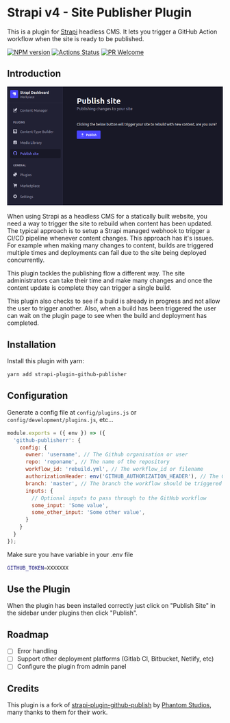 # Strapi v4 - Site Publisher Plugin

This is a plugin for [Strapi](https://github.com/strapi/strapi) headless CMS. It lets you trigger a GitHub Action workflow when the site is ready to be published.

[![NPM version][npm-image]][npm-url]
[![Actions Status][ci-image]][ci-url]
[![PR Welcome][npm-downloads-image]][npm-downloads-url]

## Introduction

![Screenshot](./screenshots/screenshot.png 'Plugin Screenshot')

When using Strapi as a headless CMS for a statically built website, you need a way to trigger the site to rebuild when content has been updated. The typical approach is to setup a Strapi managed webhook to trigger a CI/CD pipeline whenever content changes. This approach has it's issues. For example when making many changes to content, builds are triggered multiple times and deployments can fail due to the site being deployed concurrently.

This plugin tackles the publishing flow a different way. The site administrators can take their time and make many changes and once the content update is complete they can trigger a single build.

This plugin also checks to see if a build is already in progress and not allow the user to trigger another. Also, when a build has been triggered the user can wait on the plugin page to see when the build and deployment has completed.

## Installation

Install this plugin with yarn:

```bash
yarn add strapi-plugin-github-publisher
```

## Configuration

Generate a config file at `config/plugins.js` or `config/development/plugins.js`, etc...

```javascript
module.exports = ({ env }) => ({
  'github-publisherr': {
    config: {
      owner: 'username', // The Github organisation or user
      repo: 'reponame', // The name of the repository
      workflow_id: 'rebuild.yml', // The workflow_id or filename
      authorizationHeader: env('GITHUB_AUTHORIZATION_HEADER'), // The GitHub personal access token with access to trigger workflows and view build status
      branch: 'master', // The branch the workflow should be triggered on
      inputs: {
        // Optional inputs to pass through to the GitHub workflow
        some_input: 'Some value',
        some_other_input: 'Some other value',
      }
    }
  }
});
```

Make sure you have variable in your .env file

```bash
GITHUB_TOKEN=XXXXXXX
```

## Use the Plugin

When the plugin has been installed correctly just click on "Publish Site" in the sidebar under plugins then click "Publish".

## Roadmap

- [ ] Error handling
- [ ] Support other deployment platforms (Gitlab CI, Bitbucket, Netlify, etc)
- [ ] Configure the plugin from admin panel

## Credits

This plugin is a fork of [strapi-plugin-github-publish](https://github.com/phantomstudios/strapi-plugin-github-publish) by [Phantom Studios](https://github.com/phantomstudios), many thanks to them for their work.

[npm-image]: https://img.shields.io/npm/v/strapi-plugin-site-publisher.svg?style=flat-square&logo=react
[npm-url]: https://npmjs.org/package/strapi-plugin-site-publisher
[npm-downloads-image]: https://img.shields.io/npm/dm/strapi-plugin-site-publisher.svg
[npm-downloads-url]: https://npmcharts.com/compare/strapi-plugin-site-publisher?minimal=true
[ci-image]: https://github.com/colibris-xyz/strapi-plugin-site-publisher/workflows/Test/badge.svg
[ci-url]: https://github.com/colibris-xyz/strapi-plugin-site-publisher/actions

